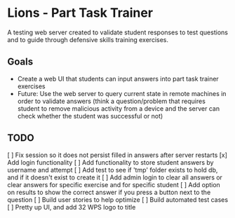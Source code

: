 # Lions - Part Task Trainer
A testing web server created to validate student responses to test questions and to guide through defensive skills training exercises.

## Goals
- Create a web UI that students can input answers into part task trainer exercises
- Future: Use the web server to query current state in remote machines in order to validate answers (think a question/problem that requires student to remove malicious activity from a device and the server can check whether the student was successful or not)

## TODO
[ ] Fix session so it does not persist filled in answers after server restarts
[x] Add login functionality
[ ] Add functionality to store student answers by username and attempt
[ ] Add test to see if 'tmp' folder exists to hold db, and if it doesn't exist to create it
[ ] Add admin login to clear all answers or clear answers for specific exercise and for specific student
[ ] Add option on results to show the correct answer if you press a button next to the question
[ ] Build user stories to help optimize
[ ] Build automated test cases
[ ] Pretty up UI, and add 32 WPS logo to title
